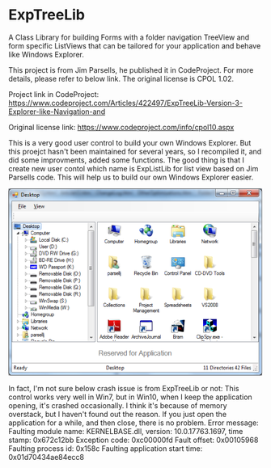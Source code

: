 # ExpTreeLib
A Class Library for building Forms with a folder navigation TreeView and form specific ListViews that can be tailored for your application and behave like Windows Explorer.

This project is from Jim Parsells, he published it in CodeProject.
For more details, please refer to below link.
The original license is CPOL 1.02.

Project link in CodeProject:
https://www.codeproject.com/Articles/422497/ExpTreeLib-Version-3-Explorer-like-Navigation-and

Original license link:
https://www.codeproject.com/info/cpol10.aspx

This is a very good user control to build your own Windows Explorer. But this proejct hasn't been maintained for several years, so I recompiled it, and did some improvments, added some functions. The good thing is that I create new user contol which name is ExpListLib for list view based on Jim Parsells code. This will help us to build our own Windows Explorer easier.

![image](https://github.com/kaifuzi/ExpTreeLib/blob/main/ExpListLib_Demo.png)

In fact, I'm not sure below crash issue is from ExpTreeLib or not: 
This control works very well in Win7, but in Win10, when I keep the application opening, it's crashed occasionally. I think it's because of memory overstack, but I haven't found out the reason. If you just open the application for a while, and then close, there is no problem.
Error message:
Faulting module name: KERNELBASE.dll, version: 10.0.17763.1697, time stamp: 0x672c12bb
Exception code: 0xc00000fd
Fault offset: 0x00105968
Faulting process id: 0x158c
Faulting application start time: 0x01d70434ae84ecc8
